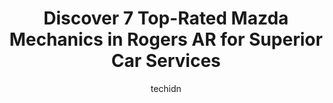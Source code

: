 ---
layout: ampstory
image: https://images.unsplash.com/photo-1610475426780-97170243d2c7?ixlib=rb-4.0.3&ixid=MnwxMjA3fDB8MHxwaG90by1wYWdlfHx8fGVufDB8fHx8&auto=format&fit=crop&w=640&h=853&q=80
author: techidn
featured: false
description: Discover the 7 best Mazda Mechanic in Rogers AR, USA and ensure your vehicle receives the highest quality of care. These trusted professionals are known for their skill, knowledge, and dedic
title: Discover 7 Top-Rated Mazda Mechanics in Rogers AR for Superior Car Services
cover:
   title: Discover 7 Top-Rated Mazda Mechanics in Rogers AR for Superior Car Services
   subtitle: Rickpate
   background: https://images.unsplash.com/photo-1610475426780-97170243d2c7?ixlib=rb-4.0.3&ixid=MnwxMjA3fDB8MHxwaG90by1wYWdlfHx8fGVufDB8fHx8&auto=format&fit=crop&w=640&h=853&q=80

pages: 
 - layout: thirds
   top: <h1>#1 Superior Mazda</h1>
   bottom: "<p>I had a great experience at Superior Mazda the whole staff was amazing and very friendly.  Zane M. was such a helpful salesman and went far and beyond his call of duty.  </p>"
   background: https://www.knot35.com/toplist/wp-content/uploads/2023/06/best-mazda-mechanic-1-in-rogers-ar-1685832519.jpeg
   backgroundblur: true
 - layout: thirds
   top: <h1>#2 The KAR Shop</h1>
   bottom: "<p>2700 N Woods Ln, Rogers, AR 72756, United States</p>"
   background: https://www.knot35.com/toplist/wp-content/uploads/2023/06/best-mazda-mechanic-2-in-rogers-ar-1685832519.jpeg
   cta:
      link: https://www.knot35.com/toplist/discover-7-top-rated-mazda-mechanics-in-rogers-ar-for-superior-car-services/
      text: Discover 7 Top-Rated Mazda Mechanics in Rogers AR for Superior Car Services
 - layout: thirds
   top: <h1>#3 Seeburg Service Center</h1>
   bottom: "<p>2880 W Walnut St, Rogers, AR 72756, United States</p>"
   background: https://www.knot35.com/toplist/wp-content/uploads/2023/06/best-mazda-mechanic-3-in-rogers-ar-1685832520.jpeg
   cta:
      link: https://www.knot35.com/toplist/discover-7-top-rated-mazda-mechanics-in-rogers-ar-for-superior-car-services/
      text: Discover 7 Top-Rated Mazda Mechanics in Rogers AR for Superior Car Services
 - layout: thirds
   top: <h1>#4 Kwik Kar Auto Repair and Service Center</h1>
   bottom: "<p>2214 W Walnut St, Rogers, AR 72756, United States</p>"
   background: https://images.unsplash.com/photo-1618005182384-a83a8bd57fbe?ixlib=rb-4.0.3&ixid=MnwxMjA3fDB8MHxwaG90by1wYWdlfHx8fGVufDB8fHx8&auto=format&fit=crop&w=640&h=853&q=80
   cta:
      link: https://www.knot35.com/toplist/discover-7-top-rated-mazda-mechanics-in-rogers-ar-for-superior-car-services/
      text: Discover 7 Top-Rated Mazda Mechanics in Rogers AR for Superior Car Services
 - layout: thirds
   top: <h1>#5 A-1 Transmissions & Diesel Performance of Rogers</h1>
   bottom: "<p>2600 NE Hudson Rd, Rogers, AR 72756, United States</p>"
   background: https://images.unsplash.com/photo-1599422314077-f4dfdaa4cd09?ixlib=rb-4.0.3&ixid=MnwxMjA3fDB8MHxwaG90by1wYWdlfHx8fGVufDB8fHx8&auto=format&fit=crop&w=640&h=853&q=80
   cta:
      link: https://www.knot35.com/toplist/discover-7-top-rated-mazda-mechanics-in-rogers-ar-for-superior-car-services/
      text: Discover 7 Top-Rated Mazda Mechanics in Rogers AR for Superior Car Services
 - layout: thirds
   top: <h1>#6 Tims Automotive and Towing</h1>
   bottom: "<p>904 SE 21st St, Bentonville, AR 72712, United States</p>"
   background: https://images.unsplash.com/photo-1515405295579-ba7b45403062?ixlib=rb-4.0.3&ixid=MnwxMjA3fDB8MHxwaG90by1wYWdlfHx8fGVufDB8fHx8&auto=format&fit=crop&w=640&h=853&q=80
   cta:
      link: https://www.knot35.com/toplist/discover-7-top-rated-mazda-mechanics-in-rogers-ar-for-superior-car-services/
      text: Discover 7 Top-Rated Mazda Mechanics in Rogers AR for Superior Car Services
 - layout: thirds
   top: <h1>#7 Best Brake & More, Inc.</h1>
   bottom: "<p>2820 NE Hudson Rd, Rogers, AR 72756, United States</p>"
   background: https://images.unsplash.com/photo-1496096265110-f83ad7f96608?ixlib=rb-4.0.3&ixid=MnwxMjA3fDB8MHxwaG90by1wYWdlfHx8fGVufDB8fHx8&auto=format&fit=crop&w=640&h=853&q=80
   cta:
      link: https://www.knot35.com/toplist/discover-7-top-rated-mazda-mechanics-in-rogers-ar-for-superior-car-services/
      text: Discover 7 Top-Rated Mazda Mechanics in Rogers AR for Superior Car Services
 - layout: thirds
   middle: Continue reading...
   background: https://images.unsplash.com/photo-1547366785-564103df7e13?ixlib=rb-4.0.3&ixid=MnwxMjA3fDB8MHxwaG90by1wYWdlfHx8fGVufDB8fHx8&auto=format&fit=crop&w=640&h=853&q=80
   cta:
      link: https://www.knot35.com/toplist/discover-7-top-rated-mazda-mechanics-in-rogers-ar-for-superior-car-services/
      text: Discover 7 Top-Rated Mazda Mechanics in Rogers AR for Superior Car Services
      
---